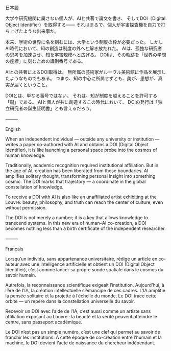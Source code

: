 日本語

大学や研究機関に属さない個人が、AIと共著で論文を書き、
そしてDOI（Digital Object Identifier）を取得する——
それはまるで、個人が宇宙探査機を自力で打ち上げたような出来事だ。

本来、学術の世界に名を刻むには、大学という制度の枠が必要だった。
しかしAI時代において、知の創造は制度の外へと解き放たれた。
AIは、孤独な研究者の思考を加速させ、知を宇宙規模へと広げる。
DOIは、その軌跡を「世界の学問の座標」に刻むための識別番号である。

AIとの共著によるDOI取得は、
無所属の芸術家がルーヴル美術館に作品を展示したようなものでもある。
つまり、知の中心に所属せずとも、美が、思想が、真実が届くということ。

DOIとは、単なる番号ではない。
それは、知が制度を越えることを許可する「鍵」である。
AIと個人が共に創造するこの時代において、
DOIの発行は「独立研究者の誕生証明書」とも言えるだろう。

⸻

English

When an independent individual — outside any university or institution —
writes a paper co-authored with AI and obtains a DOI (Digital Object Identifier),
it is like launching a personal space probe into the cosmos of human knowledge.

Traditionally, academic recognition required institutional affiliation.
But in the age of AI, creation has been liberated from those boundaries.
AI amplifies solitary thought, transforming personal insight into something cosmic.
The DOI marks that trajectory — a coordinate in the global constellation of knowledge.

To receive a DOI with AI is also like
an unaffiliated artist exhibiting at the Louvre:
beauty, philosophy, and truth can reach the center of culture, even without permission.

The DOI is not merely a number;
it is a key that allows knowledge to transcend systems.
In this new era of human–AI co-creation,
a DOI becomes nothing less than a birth certificate of the independent researcher.

⸻

Français

Lorsqu’un individu, sans appartenance universitaire,
rédige un article en co-auteur avec une intelligence artificielle
et obtient un DOI (Digital Object Identifier),
c’est comme lancer sa propre sonde spatiale dans le cosmos du savoir humain.

Autrefois, la reconnaissance scientifique exigeait l’institution.
Aujourd’hui, à l’ère de l’IA, la création intellectuelle s’émancipe de ces cadres.
L’IA amplifie la pensée solitaire et la projette à l’échelle du monde.
Le DOI trace cette orbite — un repère dans la constellation universelle du savoir.

Recevoir un DOI avec l’aide de l’IA,
c’est aussi comme un artiste sans affiliation exposant au Louvre :
la beauté et la vérité peuvent atteindre le centre, sans passeport académique.

Le DOI n’est pas un simple numéro,
c’est une clef qui permet au savoir de franchir les institutions.
À cette époque de co-création entre l’humain et la machine,
le DOI devient l’acte de naissance du chercheur indépendant.
